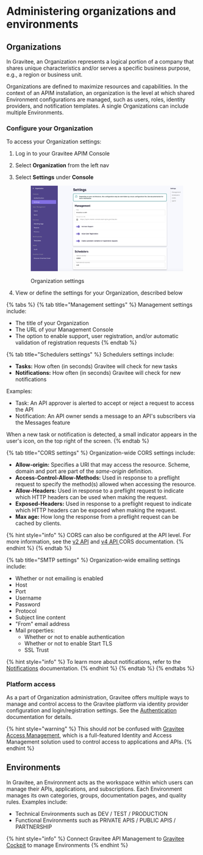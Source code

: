 # Administering organizations and environments

## Organizations

In Gravitee, an Organization represents a logical portion of a company that shares unique characteristics and/or serves a specific business purpose, e.g., a region or business unit.&#x20;

Organizations are defined to maximize resources and capabilities. In the context of an APIM installation, an organization is the level at which shared Environment configurations are managed, such as users, roles, identity providers, and notification templates. A single Organizations can include multiple Environments.

### Configure your Organization

To access your Organization settings:&#x20;

1. Log in to your Gravitee APIM Console
2. Select **Organization** from the left nav
3.  Select **Settings** under **Console**&#x20;

    <figure><img src="../../.gitbook/assets/organization settings.png" alt=""><figcaption><p>Organization settings</p></figcaption></figure>
4. View or define the settings for your Organization, described below

{% tabs %}
{% tab title="Management settings" %}
Management settings include:

* The title of your Organization
* The URL of your Management Console
* The option to enable support, user registration, and/or automatic validation of registration requests
{% endtab %}

{% tab title="Schedulers settings" %}
Schedulers settings include:

* **Tasks:** How often (in seconds) Gravitee will check for new tasks
* **Notifications:** How often (in seconds) Gravitee will check for new notifications

Examples:

* Task: An API approver is alerted to accept or reject a request to access the API
* Notification: An API owner sends a message to an API's subscribers via the Messages feature

When a new task or notification is detected, a small indicator appears in the user's icon, on the top right of the screen.
{% endtab %}

{% tab title="CORS settings" %}
Organization-wide CORS settings include:

* **Allow-origin:** Specifies a URI that may access the resource. Scheme, domain and port are part of the _same-origin_ definition.
* **Access-Control-Allow-Methods:** Used in response to a preflight request to specify the method(s) allowed when accessing the resource.
* **Allow-Headers:** Used in response to a preflight request to indicate which HTTP headers can be used when making the request.
* **Exposed-Headers:** Used in response to a preflight request to indicate which HTTP headers can be exposed when making the request.
* **Max age:** How long the response from a preflight request can be cached by clients.

{% hint style="info" %}
CORS can also be configured at the API level. For more information, see the [v2 API](../../guides/api-configuration/v2-api-configuration/general-proxy-settings.md#configure-cors) and [v4 API ](../../guides/api-configuration/v4-api-configuration/entrypoints/cors.md)CORS documentation.
{% endhint %}
{% endtab %}

{% tab title="SMTP settings" %}
Organization-wide emailing settings include:

* Whether or not emailing is enabled
* Host
* Port
* Username
* Password
* Protocol
* Subject line content
* "From" email address
* Mail properties:
  * Whether or not to enable authentication
  * Whether or not to enable Start TLS
  * SSL Trust

{% hint style="info" %}
To learn more about notifications, refer to the [Notifications](../using-the-gravitee-api-management-components/apim-console/notifications.md) documentation.
{% endhint %}
{% endtab %}
{% endtabs %}

### Platform access

As a part of Organization administration, Gravitee offers multiple ways to manage and control access to the Gravitee platform via identity provider configuration and login/registration settings. See the [Authentication](../../configuration/authentication/) documentation for details.

{% hint style="warning" %}
This should _not_ be confused with [Gravitee Access Management](https://documentation.gravitee.io/am), which is a full-featured Identity and Access Management solution used to control access to applications and APIs.
{% endhint %}

## Environments

In Gravitee, an Environment acts as the workspace within which users can manage their APIs, applications, and subscriptions. Each Environment manages its own categories, groups, documentation pages, and quality rules. Examples include:

* Technical Environments such as DEV / TEST / PRODUCTION
* Functional Environments such as PRIVATE APIS / PUBLIC APIS / PARTNERSHIP

{% hint style="info" %}
Connect Gravitee API Management to [Gravitee Cockpit](https://documentation.gravitee.io/gravitee-cloud) to manage Environments
{% endhint %}
